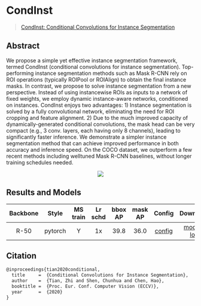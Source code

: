 # CondInst

> [CondInst: Conditional Convolutions for Instance
> Segmentation](https://arxiv.org/pdf/2003.05664.pdf)

<!-- [ALGORITHM] -->

## Abstract

We propose a simple yet effective instance segmentation framework, termed CondInst (conditional convolutions for instance segmentation). Top-performing instance segmentation methods such as Mask
R-CNN rely on ROI operations (typically ROIPool or ROIAlign) to
obtain the final instance masks. In contrast, we propose to solve instance segmentation from a new perspective. Instead of using instancewise ROIs as inputs to a network of fixed weights, we employ dynamic
instance-aware networks, conditioned on instances. CondInst enjoys two
advantages: 1) Instance segmentation is solved by a fully convolutional
network, eliminating the need for ROI cropping and feature alignment.
2\) Due to the much improved capacity of dynamically-generated conditional convolutions, the mask head can be very compact (e.g., 3 conv.
layers, each having only 8 channels), leading to significantly faster inference. We demonstrate a simpler instance segmentation method that can
achieve improved performance in both accuracy and inference speed. On
the COCO dataset, we outperform a few recent methods including welltuned Mask R-CNN baselines, without longer training schedules needed.

<div align=center>
<img src="https://user-images.githubusercontent.com/57584090/203303488-3dbc36da-09a6-4dc8-be9d-d9af27bd1234.png"/>
</div>

## Results and Models

| Backbone |  Style  | MS train | Lr schd | bbox AP | mask AP |                          Config                           |                                                                                                                                                                              Download                                                                                                                                                                              |
| :------: | :-----: | :------: | :-----: | :-----: | :-----: | :-------------------------------------------------------: | :----------------------------------------------------------------------------------------------------------------------------------------------------------------------------------------------------------------------------------------------------------------------------------------------------------------------------------------------------------------: |
|   R-50   | pytorch |    Y     |   1x    |  39.8   |  36.0   | [config](condinst_r50_fpn_ms-poly-90k_coco_instance.py) | [model](https://download.openmmlab.com/mmdetection/v3.0/condinst/condinst_r50_fpn_ms-poly-90k_coco_instance/condinst_r50_fpn_ms-poly-90k_coco_instance_20221129_125223-4c186406.pth) \| [log](https://download.openmmlab.com/mmdetection/v3.0/condinst/condinst_r50_fpn_ms-poly-90k_coco_instance/condinst_r50_fpn_ms-poly-90k_coco_instance_20221129_125223.json) |

## Citation

```latex
@inproceedings{tian2020conditional,
  title     =  {Conditional Convolutions for Instance Segmentation},
  author    =  {Tian, Zhi and Shen, Chunhua and Chen, Hao},
  booktitle =  {Proc. Eur. Conf. Computer Vision (ECCV)},
  year      =  {2020}
}
```
